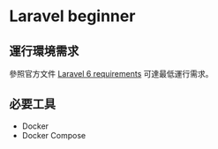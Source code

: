 # Laravel beginner

## 運行環境需求

參照官方文件 [Laravel 6 requirements](https://laravel.com/docs/6.x#server-requirements) 可達最低運行需求。

## 必要工具

- Docker
- Docker Compose


